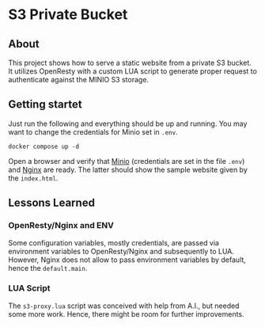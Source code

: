 # S3 Private Bucket

## About

This project shows how to serve a static website from a private S3 bucket.
It utilizes OpenResty with a custom LUA script to generate proper request
to authenticate against the MINIO S3 storage.

## Getting startet

Just run the following and everything should be up and running. You may want
to change the credentials for Minio set in `.env`.
```shell
docker compose up -d
```

Open a browser and verify that [Minio](http://localhost:9010) (credentials are
set in the file `.env`) and [Nginx](http://localhost:8081) are ready. 
The latter should show the sample website given by the `index.html`.

## Lessons Learned

### OpenResty/Nginx and ENV

Some configuration variables, mostly credentials, are passed via environment
variables to OpenResty/Nginx and subsequently to LUA. However, Nginx does not
allow to pass environment variables by default, hence the `default.main`.

### LUA Script

The `s3-proxy.lua` script was conceived with help from A.I., but needed some
more work. Hence, there might be room for further improvements.